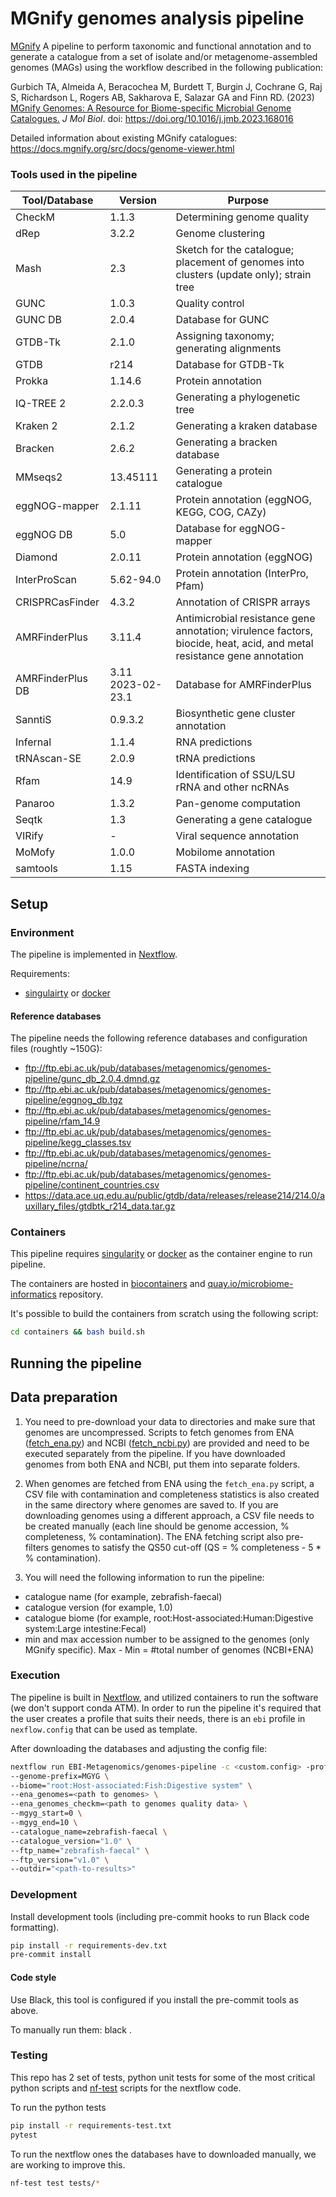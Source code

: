 # MGnify genomes analysis pipeline

[MGnify](https://www.ebi.ac.uk/metagenomics/) A pipeline to perform taxonomic and functional annotation and to generate a catalogue from a set of isolate and/or metagenome-assembled genomes (MAGs) using the workflow described in the following publication:

Gurbich TA, Almeida A, Beracochea M, Burdett T, Burgin J, Cochrane G, Raj S, Richardson L, Rogers AB, Sakharova E, Salazar GA and Finn RD. (2023) [MGnify Genomes: A Resource for Biome-specific Microbial Genome Catalogues.](https://www.sciencedirect.com/science/article/pii/S0022283623000724) <i>J Mol Biol</i>. doi: https://doi.org/10.1016/j.jmb.2023.168016

Detailed information about existing MGnify catalogues: https://docs.mgnify.org/src/docs/genome-viewer.html

### Tools used in the pipeline
| Tool/Database      | Version | Purpose |
| ----------- | ----------- |----------- |
| CheckM      | 1.1.3       | Determining genome quality       |
| dRep   | 3.2.2        | Genome clustering       |
| Mash   | 2.3        | Sketch for the catalogue; placement of genomes into clusters (update only); strain tree      |
| GUNC   | 1.0.3        | Quality control       |
| GUNC DB  | 2.0.4        | Database for GUNC       |
| GTDB-Tk   | 2.1.0        | Assigning taxonomy; generating alignments       |
| GTDB   | r214        | Database for GTDB-Tk       |
| Prokka   | 1.14.6        | Protein annotation       |
| IQ-TREE 2  | 2.2.0.3        | Generating a phylogenetic tree       |
| Kraken 2   | 2.1.2        | Generating a kraken database       |
| Bracken   | 2.6.2        | Generating a bracken database       |
| MMseqs2   | 13.45111        | Generating a protein catalogue       |
| eggNOG-mapper  | 2.1.11        | Protein annotation (eggNOG, KEGG, COG,  CAZy)       |
| eggNOG DB  | 5.0       | Database for eggNOG-mapper       |
| Diamond    | 2.0.11       | Protein annotation (eggNOG)       |
| InterProScan   | 5.62-94.0      | Protein annotation (InterPro, Pfam)       |
| CRISPRCasFinder   | 4.3.2        | Annotation of CRISPR arrays       |
| AMRFinderPlus   | 3.11.4        |   Antimicrobial resistance gene annotation; virulence factors, biocide, heat, acid, and metal resistance gene annotation     |
| AMRFinderPlus DB   | 3.11 2023-02-23.1        | Database for AMRFinderPlus      |
| SanntiS   | 0.9.3.2        | Biosynthetic gene cluster annotation       |
| Infernal   | 1.1.4        | RNA predictions       |
| tRNAscan-SE   | 2.0.9       | tRNA predictions       |
| Rfam   | 14.9        | Identification of SSU/LSU rRNA and other ncRNAs       |
| Panaroo   | 1.3.2        | Pan-genome computation       |
| Seqtk   | 1.3        | Generating a gene catalogue       |
| VIRify   | -        | Viral sequence annotation       |
| MoMofy   | 1.0.0        | Mobilome annotation       |
| samtools   | 1.15       | FASTA indexing       |

## Setup

### Environment

The pipeline is implemented in [Nextflow](https://www.nextflow.io/).

Requirements:
- [singulairty](https://sylabs.io/docs/) or [docker](https://www.docker.com/)

#### Reference databases

The pipeline needs the following reference databases and configuration files (roughtly ~150G):

- ftp://ftp.ebi.ac.uk/pub/databases/metagenomics/genomes-pipeline/gunc_db_2.0.4.dmnd.gz
- ftp://ftp.ebi.ac.uk/pub/databases/metagenomics/genomes-pipeline/eggnog_db.tgz
- ftp://ftp.ebi.ac.uk/pub/databases/metagenomics/genomes-pipeline/rfam_14.9
- ftp://ftp.ebi.ac.uk/pub/databases/metagenomics/genomes-pipeline/kegg_classes.tsv
- ftp://ftp.ebi.ac.uk/pub/databases/metagenomics/genomes-pipeline/ncrna/
- ftp://ftp.ebi.ac.uk/pub/databases/metagenomics/genomes-pipeline/continent_countries.csv
- https://data.ace.uq.edu.au/public/gtdb/data/releases/release214/214.0/auxillary_files/gtdbtk_r214_data.tar.gz

### Containers

This pipeline requires [singularity](https://sylabs.io/docs/) or [docker](https://www.docker.com/) as the container engine to run pipeline.

The containers are hosted in [biocontainers](https://biocontainers.pro/) and [quay.io/microbiome-informatics](https://quay.io/organization/microbiome-informatics) repository.

It's possible to build the containers from scratch using the following script:

```bash
cd containers && bash build.sh
```

## Running the pipeline

## Data preparation

1. You need to pre-download your data to directories and make sure that genomes are uncompressed. Scripts to fetch genomes from ENA ([fetch_ena.py](https://github.com/EBI-Metagenomics/genomes-pipeline/blob/master/containers/genomes-catalog-update/scripts/fetch_ena.py)) and NCBI ([fetch_ncbi.py](https://github.com/EBI-Metagenomics/genomes-pipeline/blob/master/containers/genomes-catalog-update/scripts/fetch_ncbi.py)) are provided and need to be executed separately from the pipeline. If you have downloaded genomes from both ENA and NCBI, put them into separate folders.

2. When genomes are fetched from ENA using the `fetch_ena.py` script, a CSV file with contamination and completeness statistics is also created in the same directory where genomes are saved to. If you are downloading genomes using a different approach, a CSV file needs to be created manually (each line should be genome accession, % completeness, % contamination). The ENA fetching script also pre-filters genomes to satisfy the QS50 cut-off (QS = % completeness - 5 * % contamination). 

3. You will need the following information to run the pipeline:
 - catalogue name (for example, zebrafish-faecal)
 - catalogue version (for example, 1.0)
 - catalogue biome (for example, root:Host-associated:Human:Digestive system:Large intestine:Fecal)
 - min and max accession number to be assigned to the genomes (only MGnify specific). Max - Min = #total number of genomes (NCBI+ENA)

### Execution

The pipeline is built in [Nextflow](https://www.nextflow.io), and utilized containers to run the software (we don't support conda ATM).
In order to run the pipeline it's required that the user creates a profile that suits their needs, there is an `ebi` profile in `nexflow.config` that can be used as template.

After downloading the databases and adjusting the config file:

```bash
nextflow run EBI-Metagenomics/genomes-pipeline -c <custom.config> -profile <profile> \
--genome-prefix=MGYG \
--biome="root:Host-associated:Fish:Digestive system" \
--ena_genomes=<path to genomes> \
--ena_genomes_checkm=<path to genomes quality data> \
--mgyg_start=0 \
--mgyg_end=10 \
--catalogue_name=zebrafish-faecal \
--catalogue_version="1.0" \
--ftp_name="zebrafish-faecal" \
--ftp_version="v1.0" \
--outdir="<path-to-results>"
```

### Development

Install development tools (including pre-commit hooks to run Black code formatting).

```bash
pip install -r requirements-dev.txt
pre-commit install
```

#### Code style

Use Black, this tool is configured if you install the pre-commit tools as above.

To manually run them: black .

### Testing

This repo has 2 set of tests, python unit tests for some of the most critical python scripts and [nf-test](https://github.com/askimed/nf-test) scripts for the nextflow code.

To run the python tests

```bash
pip install -r requirements-test.txt
pytest
```

To run the nextflow ones the databases have to downloaded manually, we are working to improve this.

```bash
nf-test test tests/*
```
